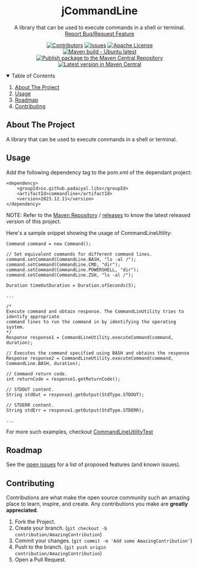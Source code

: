 <!-- PROJECT SHIELDS -->
<!--
*** I'm using markdown "reference style" links for readability.
*** Reference links are enclosed in brackets [ ] instead of parentheses ( ).
*** See the bottom of this document for the declaration of the reference variables
*** for contributors-url, forks-url, etc. This is an optional, concise syntax you may use.
*** https://www.markdownguide.org/basic-syntax/#reference-style-links
-->
<div align="center">
  <h1 align="center">jCommandLine</h1>
  <p align="center">
    A library that can be used to execute commands in a shell or terminal.
    <br />
    <a href="https://github.com/padaiyal/jMonocle/issues/new/choose">Report Bug/Request Feature</a>
  </p>

[![Contributors][contributors-shield]][contributors-url]
[![Issues][issues-shield]][issues-url]
[![Apache License][license-shield]][license-url] <br>
[![Maven build - Ubuntu latest][build-shield]][build-url]
[![Publish package to the Maven Central Repository][publish-workflow-badge]][publish-workflow-url] <br>
[![Latest version in Maven Central][maven-shield]][maven-url]
</div>

<!-- TABLE OF CONTENTS -->
<details open="open">
  <summary>Table of Contents</summary>
  <ol>
    <li>
      <a href="#about-the-project">About The Project</a>
    </li>
    <li>
        <a href="#usage">Usage</a>
    </li>
    <li>
        <a href="#roadmap">Roadmap</a>
    </li>
    <li>
        <a href="#contributing">Contributing</a>
    </li>
  </ol>
</details>

<!-- ABOUT THE PROJECT -->
## About The Project
A library that can be used to execute commands in a shell or terminal.

<!-- USAGE -->
## Usage
Add the following dependency tag to the pom.xml of the dependant project:
```
<dependency>
    <groupId>io.github.padaiyal.libs</groupId>
    <artifactId>commandline</artifactId>
    <version>2023.12.11</version>
</dependency>

```
NOTE: Refer to the [Maven Repository][maven-url] 
/ [releases][releases-url] to know 
the latest released version of this project.

Here's a sample snippet showing the usage of CommandLineUtility:
```
Command command = new Command();

// Set equivalent commands for different command lines.
command.setCommand(CommandLine.BASH, "ls -al /");
command.setCommand(CommandLine.CMD, "dir");
command.setCommand(CommandLine.POWERSHELL, "dir");
command.setCommand(CommandLine.ZSH, "ls -al /");

Duration timeOutDuration = Duration.ofSeconds(5);

...

/*
Execute command and obtain response. The CommandLinUtility tries to identify appropriate 
command lines to run the command in by identifying the operating system.
*/
Response response1 = CommandLineUtility.executeCommand(command, duration);

// Executes the command specified using BASH and obtains the response 
Response response2 = CommandLineUtility.executeCommand(command, CommandLine.BASH, duration); 

// Command return code.
int returnCode = response1.getReturnCode();

// STDOUT content.
String stdOut = response1.getOutput(StdType.STDOUT);

// STDERR content.
String stdErr = response1.getOutput(StdType.STDERR);

...
```
For more such examples, checkout [CommandLineUtilityTest][lib-test-url]

<!-- ROADMAP -->
## Roadmap
See the [open issues][issues-url] for a list of proposed features (and known issues).

<!-- CONTRIBUTING -->
## Contributing
Contributions are what make the open source community such an amazing place to learn, inspire, and create. Any contributions you make are **greatly appreciated**.

1. Fork the Project.
2. Create your branch. (`git checkout -b contribution/AmazingContribution`)
3. Commit your changes. (`git commit -m 'Add some AmazingContribution'`)
4. Push to the branch. (`git push origin contribution/AmazingContribution`)
5. Open a Pull Request.

<!-- MARKDOWN LINKS & IMAGES -->
<!-- https://www.markdownguide.org/basic-syntax/#reference-style-links -->
[contributors-shield]: https://img.shields.io/github/contributors/padaiyal/jMonocle.svg?style=for-the-badge
[contributors-url]: https://github.com/padaiyal/jMonocle/graphs/contributors
[issues-shield]: https://img.shields.io/github/issues/padaiyal/jMonocle.svg?style=for-the-badge
[issues-url]: https://github.com/padaiyal/jMonocle/issues?q=is%3Aissue+is%3Aopen+label%3Acommandline
[license-shield]: https://img.shields.io/github/license/padaiyal/jMonocle.svg?style=for-the-badge
[license-url]: https://github.com/padaiyal/jMonocle/blob/main/libs/commandline/LICENSE
[build-shield]: https://github.com/padaiyal/jMonocle/workflows/Maven%20build%20-%20clean%20test%20verify/badge.svg?branch=main
[build-url]: https://github.com/padaiyal/jMonocle/actions/workflows/maven_build.yml?query=branch%3Amain
[publish-workflow-badge]:https://github.com/padaiyal/jMonocle/actions/workflows/maven_central_package_publish.yml/badge.svg
[publish-workflow-url]:https://github.com/padaiyal/jMonocle/actions/workflows/maven_central_package_publish.yml
[maven-shield]: https://img.shields.io/maven-central/v/io.github.padaiyal.libs/commandline
[maven-url]: https://central.sonatype.com/artifact/io.github.padaiyal.libs/commandline/2023.02.07/versions
[releases-url]: https://github.com/padaiyal/jMonocle/releases
[lib-test-url]: https://github.com/padaiyal/jMonocle/blob/main/libs/commandline/src/test/java/org/padaiyal/utilities/commandline/CommandLineUtilityTest.java

